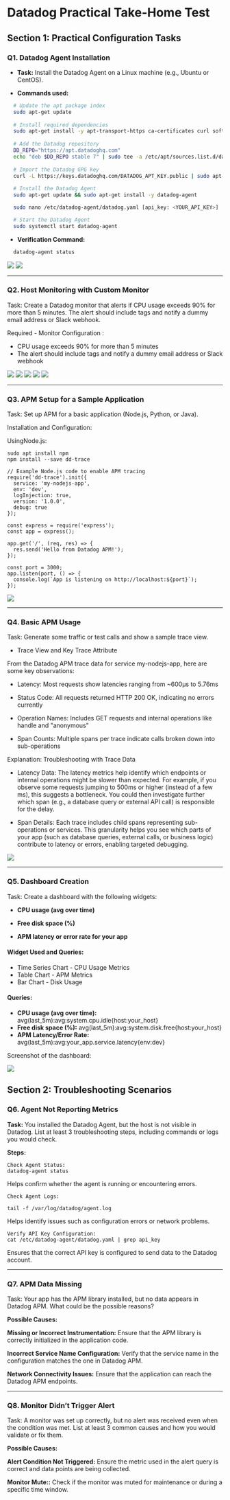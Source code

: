# Datadog Practical Take-Home Test

## Section 1: Practical Configuration Tasks

### Q1. Datadog Agent Installation

- **Task:** Install the Datadog Agent on a Linux machine (e.g., Ubuntu or CentOS).

- **Commands used:**
```bash
  # Update the apt package index
  sudo apt-get update
  
  # Install required dependencies
  sudo apt-get install -y apt-transport-https ca-certificates curl software-properties-common
  
  # Add the Datadog repository
  DD_REPO="https://apt.datadoghq.com"
  echo "deb $DD_REPO stable 7" | sudo tee -a /etc/apt/sources.list.d/datadog.list
  
  # Import the Datadog GPG key
  curl -L https://keys.datadoghq.com/DATADOG_APT_KEY.public | sudo apt-key add -
  
  # Install the Datadog Agent
  sudo apt-get update && sudo apt-get install -y datadog-agent

  sudo nano /etc/datadog-agent/datadog.yaml [api_key: <YOUR_API_KEY>]

  # Start the Datadog Agent
  sudo systemctl start datadog-agent

```

- **Verification Command:**

```bash
  datadog-agent status
```

<img src="https://github.com/GitanshKapoor/TakeHomeTest/blob/main/Image2.png"/>
<img src="https://github.com/GitanshKapoor/TakeHomeTest/blob/main/Image1.png"/>

<hr>

### Q2. Host Monitoring with Custom Monitor

Task: Create a Datadog monitor that alerts if CPU usage exceeds 90% for more than 5 minutes. The alert should include tags and notify a dummy email address or Slack webhook.

Required - Monitor Configuration :
- CPU usage exceeds 90% for more than 5 minutes 
- The alert should include tags and notify a dummy email address or Slack webhook 

<img src="https://github.com/GitanshKapoor/TakeHomeTest/blob/main/Image3.png"/>
<img src="https://github.com/GitanshKapoor/TakeHomeTest/blob/main/Image4.png"/>
<img src="https://github.com/GitanshKapoor/TakeHomeTest/blob/main/Image5.png"/>
<img src="https://github.com/GitanshKapoor/TakeHomeTest/blob/main/Image6.png"/>
<img src="https://github.com/GitanshKapoor/TakeHomeTest/blob/main/Image7.png"/>

<hr>

### Q3. APM Setup for a Sample Application

Task: Set up APM for a basic application (Node.js, Python, or Java).

Installation and Configuration:

UsingNode.js:

```
sudo apt install npm
npm install --save dd-trace

// Example Node.js code to enable APM tracing
require('dd-trace').init({
  service: 'my-nodejs-app',
  env: 'dev',
  logInjection: true,
  version: '1.0.0',
  debug: true
});

const express = require('express');
const app = express();

app.get('/', (req, res) => {
  res.send('Hello from Datadog APM!');
});

const port = 3000;
app.listen(port, () => {
  console.log(`App is listening on http://localhost:${port}`);
});
```


<img src="https://github.com/GitanshKapoor/TakeHomeTest/blob/main/Image8.png"/>

<hr>

### Q4. Basic APM Usage

Task: Generate some traffic or test calls and show a sample trace view.

- Trace View and Key Trace Attribute

From the Datadog APM trace data for service my-nodejs-app, here are some key observations:

- Latency: Most requests show latencies ranging from ~600μs to 5.76ms

- Status Code: All requests returned HTTP 200 OK, indicating no errors currently

- Operation Names: Includes GET requests and internal operations like handle and "anonymous"

- Span Counts: Multiple spans per trace indicate calls broken down into sub-operations

Explanation: Troubleshooting with Trace Data

- Latency Data:
The latency metrics help identify which endpoints or internal operations might be slower than expected. For example, if you observe some requests jumping to 500ms or higher (instead of a few ms), this suggests a bottleneck. You could then investigate further which span (e.g., a database query or external API call) is responsible for the delay.

- Span Details:
Each trace includes child spans representing sub-operations or services. This granularity helps you see which parts of your app (such as database queries, external calls, or business logic) contribute to latency or errors, enabling targeted debugging.

<img src="https://github.com/GitanshKapoor/TakeHomeTest/blob/main/Image9.png"/>

<hr>

### Q5. Dashboard Creation

Task: Create a dashboard with the following widgets:

- **CPU usage (avg over time)**

- **Free disk space (%)**

- **APM latency or error rate for your app**

#### Widget Used and Queries:
- Time Series Chart - CPU Usage Metrics
- Table Chart - APM Metrics
- Bar Chart - Disk Usage

#### Queries:
- **CPU usage (avg over time):** avg(last_5m):avg:system.cpu.idle{host:your_host}
- **Free disk space (%):** avg(last_5m):avg:system.disk.free{host:your_host}
- **APM Latency/Error Rate:** avg(last_5m):avg:your_app.service.latency{env:dev}

Screenshot of the dashboard:

<img src="https://github.com/GitanshKapoor/TakeHomeTest/blob/main/Image10.png"/>

## Section 2: Troubleshooting Scenarios
### Q6. Agent Not Reporting Metrics

**Task:** You installed the Datadog Agent, but the host is not visible in Datadog. List at least 3 troubleshooting steps, including commands or logs you would check.

**Steps:**

```
Check Agent Status:
datadog-agent status
```

Helps confirm whether the agent is running or encountering errors.

```
Check Agent Logs:

tail -f /var/log/datadog/agent.log
```

Helps identify issues such as configuration errors or network problems.

```
Verify API Key Configuration:
cat /etc/datadog-agent/datadog.yaml | grep api_key
```

Ensures that the correct API key is configured to send data to the Datadog account.
<hr>

### Q7. APM Data Missing

Task: Your app has the APM library installed, but no data appears in Datadog APM. What could be the possible reasons?

**Possible Causes:**

**Missing or Incorrect Instrumentation:** Ensure that the APM library is correctly initialized in the application code.

**Incorrect Service Name Configuration:** Verify that the service name in the configuration matches the one in Datadog APM.

**Network Connectivity Issues:** Ensure that the application can reach the Datadog APM endpoints.

<hr>

### Q8. Monitor Didn’t Trigger Alert

Task: A monitor was set up correctly, but no alert was received even when the condition was met. List at least 3 common causes and how you would validate or fix them.

**Possible Causes:**

**Alert Condition Not Triggered:** Ensure the metric used in the alert query is correct and data points are being collected.

**Monitor Mute::** Check if the monitor was muted for maintenance or during a specific time window.
